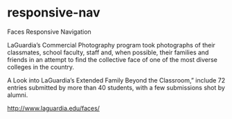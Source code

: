 # responsive-nav
Faces Responsive Navigation

LaGuardia’s Commercial Photography program took photographs of their classmates, school faculty, staff and, when possible, their families and friends in an attempt to find the collective face of one of the most diverse colleges in the country.

A Look into LaGuardia’s Extended Family Beyond the Classroom,” include 72 entries submitted by more than 40 students, with a few submissions shot by alumni.

http://www.laguardia.edu/faces/

